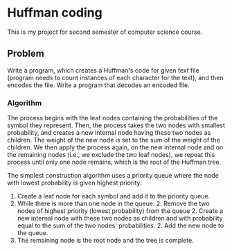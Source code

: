 # Huffman coding
This is my project for second semester of computer science course.

## Problem
Write a program, which creates a Huffman's code for given text file (program needs to count instances of each character for the text), and then encodes the file. Write a program that decodes an encoded file.

### Algorithm
The process begins with the leaf nodes containing the probabilities of the symbol they represent. Then, the process takes the two nodes with smallest probability, and creates a new internal node having these two nodes as children. The weight of the new node is set to the sum of the weight of the children. We then apply the process again, on the new internal node and on the remaining nodes (i.e., we exclude the two leaf nodes), we repeat this process until only one node remains, which is the root of the Huffman tree.

The simplest construction algorithm uses a priority queue where the node with lowest probability is given highest priority:

1. Create a leaf node for each symbol and add it to the priority queue.
1. While there is more than one node in the queue:
	2. Remove the two nodes of highest priority (lowest probability) from the queue
	2. Create a new internal node with these two nodes as children and with probability equal to the sum of the two nodes' probabilities.
	2. Add the new node to the queue.
1. The remaining node is the root node and the tree is complete.
